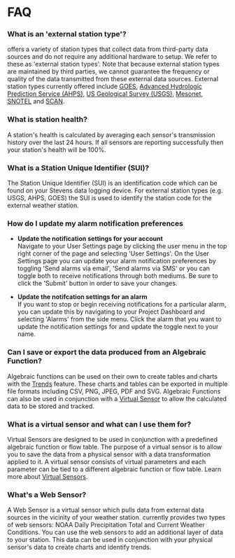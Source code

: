 # FAQ

### What is an 'external station type'?

<span class="app-name"></span> offers a variety of station types that collect data from third-party data sources and do not require any additional hardware to setup. We refer to these as 'external station types'.  Note that because external station types are maintained by third parties, we cannot guarantee the frequency or quality of the data transmitted from these external data sources. External station types currently offered include [GOES](http://www.goes.noaa.gov/), [Advanced Hydrologic Prediction Service (AHPS)](https://water.weather.gov/ahps/), [US Geological Survey (USGS)](https://waterdata.usgs.gov/nwis), [Mesonet](http://mesowest.utah.edu/), [SNOTEL](https://www.wcc.nrcs.usda.gov/snow/) and [SCAN](https://www.wcc.nrcs.usda.gov/scan/).

### What is station health?

A station's health is calculated by averaging each sensor's transmission history over the last 24 hours. If all sensors are reporting successfully then your station's health will be 100%.

### What is a Station Unique Identifier (SUI)?

The Station Unique Identifier (SUI) is an identification code which can be found on your Stevens data logging device. For external station types (e.g. USGS, AHPS, GOES) the SUI is used to identify the station code for the external weather station.

### How do I update my alarm notification preferences

- **Update the notification settings for your account** <br>
Navigate to your User Settings page by clicking the user menu in the top right corner of the page and selecting 'User Settings'. On the User Settings page you can update your alarm notification preferences by toggling 'Send alarms via email', 'Send alarms via SMS' or you can toggle both to receive notifications through both mediums. Be sure to click the 'Submit' button in order to save your changes. 

- **Update the notifcation settings for an alarm** <br>
If you want to stop or begin receiving notifications for a particular alarm, you can update this by navigating to your Project Dashboard and selecting 'Alarms' from the side menu. Click the alarm that you want to update the notification settings for and update the toggle next to your name.

### Can I save or export the data produced from an Algebraic Function?

Algebraic functions can be used on their own to create tables and charts with the [Trends](project-dashboard-guides/building-charts-and-data-tables-in-trends.md) feature. These charts and tables can be exported in multiple file formats including CSV, PNG, JPEG, PDF and SVG.  Algebraic Functions can also be used in conjunction with a [Virtual Sensor](station-management-guides/virtual-sensor-setup.md) to allow the calculated data to be stored and tracked.

### What is a virtual sensor and what can I use them for?

Virtual Sensors are designed to be used in conjunction with a predefined algebraic function or flow table. The purpose of a virtual sensor is to allow you to save the data from a physical sensor with a data transformation applied to it. A virtual sensor consists of virtual parameters and each parameter can be tied to a different algebraic function or flow table. Learn more about [Virtual Sensors](station-management-guides/virtual-sensor-setup.md).

### What's a Web Sensor?

A Web Sensor is a virtual sensor which pulls data from external data sources in the vicinity of your weather station. <span class="app-name"></span> currently provides two types of web sensors: NOAA Daily Precipitation Total and Current Weather Conditions. You can use the web sensors to add an additional layer of data to your station. This data can be used in conjunction with your physical sensor's data to create charts and identify trends.